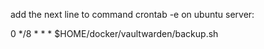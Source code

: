 add the next line to command crontab -e on ubuntu server:

0 */8 * * * $HOME/docker/vaultwarden/backup.sh